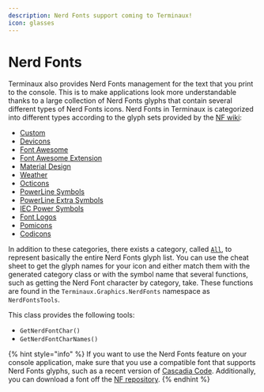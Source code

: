 ```yaml
---
description: Nerd Fonts support coming to Terminaux!
icon: glasses
---
```


# Nerd Fonts

Terminaux also provides Nerd Fonts management for the text that you print to the console. This is to make applications look more understandable thanks to a large collection of Nerd Fonts glyphs that contain several different types of Nerd Fonts icons. Nerd Fonts in Terminaux is categorized into different types according to the glyph sets provided by the [NF wiki](https://github.com/ryanoasis/nerd-fonts/wiki/Glyph-Sets-and-Code-Points):

* [Custom](https://nerdfonts.com/cheat-sheet?q=nf-custom-)
* [Devicons](https://nerdfonts.com/cheat-sheet?q=nf-dev-)
* [Font Awesome](https://nerdfonts.com/cheat-sheet?q=nf-fa-)
* [Font Awesome Extension](https://nerdfonts.com/cheat-sheet?q=nf-fae-)
* [Material Design](https://nerdfonts.com/cheat-sheet?q=nf-md-)
* [Weather](https://nerdfonts.com/cheat-sheet?q=nf-weather-)
* [Octicons](https://nerdfonts.com/cheat-sheet?q=nf-oct-)
* [PowerLine Symbols](https://nerdfonts.com/cheat-sheet?q=nf-pl-)
* [PowerLine Extra Symbols](https://nerdfonts.com/cheat-sheet?q=nf-ple-)
* [IEC Power Symbols](https://nerdfonts.com/cheat-sheet?q=nf-iec-)
* [Font Logos](https://nerdfonts.com/cheat-sheet?q=nf-linux-)
* [Pomicons](https://nerdfonts.com/cheat-sheet?q=nf-pom-)
* [Codicons](https://nerdfonts.com/cheat-sheet?q=nf-code-)

In addition to these categories, there exists a category, called [`All`](https://nerdfonts.com/cheat-sheet?q=nf-), to represent basically the entire Nerd Fonts glyph list. You can use the cheat sheet to get the glyph names for your icon and either match them with the generated category class or with the symbol name that several functions, such as getting the Nerd Font character by category, take. These functions are found in the `Terminaux.Graphics.NerdFonts` namespace as `NerdFontsTools`.

This class provides the following tools:

* `GetNerdFontChar()`
* `GetNerdFontCharNames()`

{% hint style="info" %}
If you want to use the Nerd Fonts feature on your console application, make sure that you use a compatible font that supports Nerd Fonts glyphs, such as a recent version of [Cascadia Code](https://github.com/microsoft/cascadia-code). Additionally, you can download a font off the [NF repository](https://github.com/ryanoasis/nerd-fonts).
{% endhint %}
